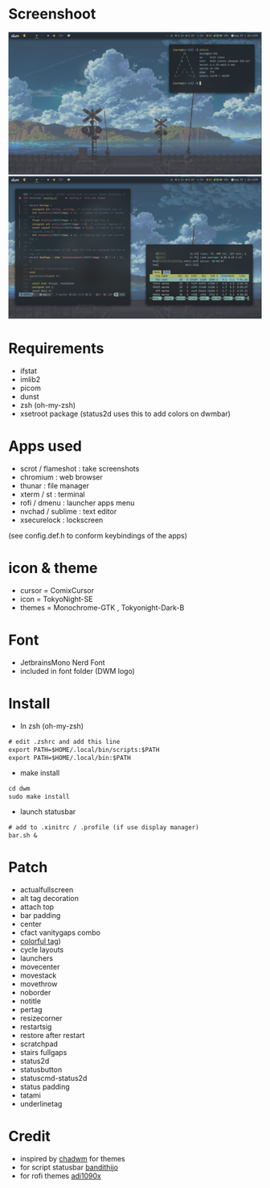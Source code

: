 # Screenshoot
<img src="https://github.com/yuraa-id/dwm/blob/main/screenshot/2023-08-29-145512_1366x768_scrot.png">
<img src="https://github.com/yuraa-id/dwm/blob/main/screenshot/2023-08-29-145953_1366x768_scrot.png">

# Requirements
- ifstat
- imlib2 
- picom
- dunst
- zsh (oh-my-zsh)
- xsetroot package (status2d uses this to add colors on dwmbar)

# Apps used
- scrot / flameshot : take screenshots
- chromium          : web browser
- thunar            : file manager
- xterm / st        : terminal
- rofi / dmenu      : launcher apps menu
- nvchad / sublime  : text editor
- xsecurelock       : lockscreen

(see config.def.h to conform keybindings of the apps)

# icon & theme
- cursor = ComixCursor
- icon   = TokyoNight-SE
- themes = Monochrome-GTK , Tokyonight-Dark-B

# Font
- JetbrainsMono Nerd Font
- included in font folder (DWM logo)

# Install 
- In zsh (oh-my-zsh)
```
# edit .zshrc and add this line
export PATH=$HOME/.local/bin/scripts:$PATH
export PATH=$HOME/.local/bin:$PATH
```
- make install
```
cd dwm
sudo make install
```
- launch statusbar
```
# add to .xinitrc / .profile (if use display manager)
bar.sh &
```

# Patch
- actualfullscreen
- alt tag decoration
- attach top
- bar padding
- center
- cfact vanitygaps combo
- [colorful tag](https://github.com/fitrh/dwm/issues/1))
- cycle layouts
- launchers
- movecenter
- movestack
- movethrow
- noborder
- notitle
- pertag
- resizecorner
- restartsig
- restore after restart
- scratchpad
- stairs fullgaps
- status2d
- statusbutton
- statuscmd-status2d
- status padding
- tatami
- underlinetag

# Credit
- inspired by [chadwm](https://github.com/siduck/chadwm) for themes
- for script statusbar [bandithijo](https://bandithijo.dev/)
- for rofi themes [adi1090x](https://github.com/adi1090x/rofi/tree/master)
